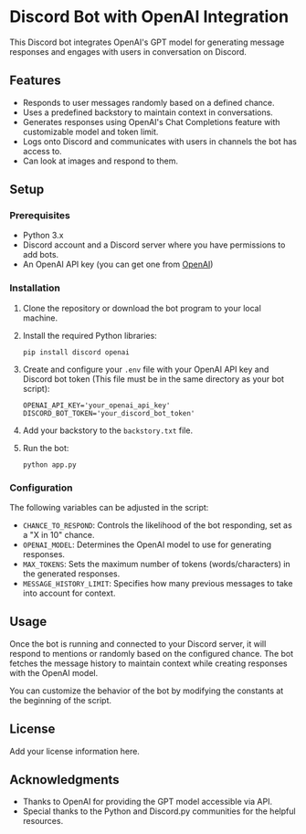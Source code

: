 # Discord Bot with OpenAI Integration

This Discord bot integrates OpenAI's GPT model for generating message responses and engages with users in conversation on Discord.

## Features

- Responds to user messages randomly based on a defined chance.
- Uses a predefined backstory to maintain context in conversations.
- Generates responses using OpenAI's Chat Completions feature with customizable model and token limit.
- Logs onto Discord and communicates with users in channels the bot has access to.
- Can look at images and respond to them.

## Setup

### Prerequisites

- Python 3.x
- Discord account and a Discord server where you have permissions to add bots.
- An OpenAI API key (you can get one from [OpenAI](https://beta.openai.com/))

### Installation

1. Clone the repository or download the bot program to your local machine.
2. Install the required Python libraries:

   ```
   pip install discord openai
   ```

3. Create and configure your `.env` file with your OpenAI API key and Discord bot token (This file must be in the same directory as your bot script):

   ```
   OPENAI_API_KEY='your_openai_api_key'
   DISCORD_BOT_TOKEN='your_discord_bot_token'
   ```

4. Add your backstory to the `backstory.txt` file.

5. Run the bot:

   ```
   python app.py
   ```

### Configuration

The following variables can be adjusted in the script:

- `CHANCE_TO_RESPOND`: Controls the likelihood of the bot responding, set as a "X in 10" chance.
- `OPENAI_MODEL`: Determines the OpenAI model to use for generating responses.
- `MAX_TOKENS`: Sets the maximum number of tokens (words/characters) in the generated responses.
- `MESSAGE_HISTORY_LIMIT`: Specifies how many previous messages to take into account for context.

## Usage

Once the bot is running and connected to your Discord server, it will respond to mentions or randomly based on the configured chance. The bot fetches the message history to maintain context while creating responses with the OpenAI model.

You can customize the behavior of the bot by modifying the constants at the beginning of the script.

## License

Add your license information here.

## Acknowledgments

- Thanks to OpenAI for providing the GPT model accessible via API.
- Special thanks to the Python and Discord.py communities for the helpful resources.
